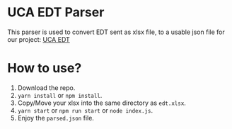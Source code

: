 # UCA EDT Parser
This parser is used to convert EDT sent as xlsx file, to a usable json file for our project: [UCA EDT](https://github.com/triformine/uca-edt)

# How to use?
1. Download the repo.
2. `yarn install` or `npm install`.
3. Copy/Move your xlsx into the same directory as `edt.xlsx`.
4. `yarn start` or `npm run start` or `node index.js`.
5. Enjoy the `parsed.json` file.
